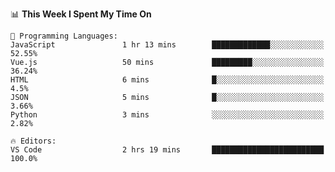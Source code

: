 <!--START_SECTION:waka-->
📊 **This Week I Spent My Time On** 

```text
💬 Programming Languages: 
JavaScript               1 hr 13 mins        █████████████░░░░░░░░░░░░   52.55% 
Vue.js                   50 mins             █████████░░░░░░░░░░░░░░░░   36.24% 
HTML                     6 mins              █░░░░░░░░░░░░░░░░░░░░░░░░   4.5% 
JSON                     5 mins              █░░░░░░░░░░░░░░░░░░░░░░░░   3.66% 
Python                   3 mins              ░░░░░░░░░░░░░░░░░░░░░░░░░   2.82%

🔥 Editors: 
VS Code                  2 hrs 19 mins       █████████████████████████   100.0%

```


<!--END_SECTION:waka-->
